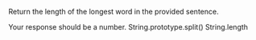 Return the length of the longest word in the provided sentence.

Your response should be a number.
String.prototype.split()
String.length
